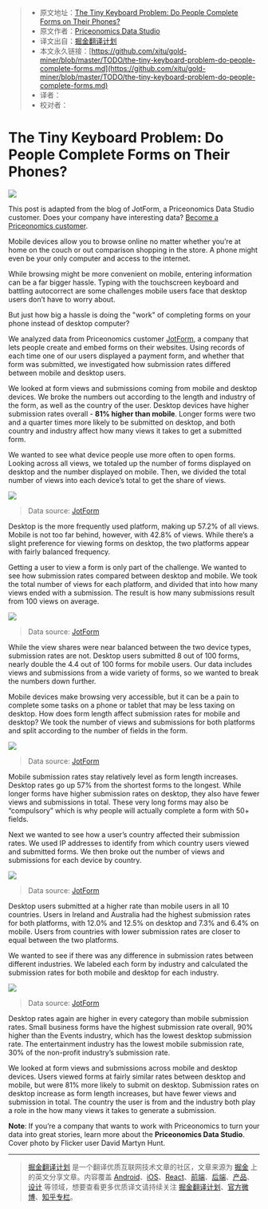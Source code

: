 
> * 原文地址：[The Tiny Keyboard Problem: Do People Complete Forms on Their Phones?](https://priceonomics.com/the-tiny-keyboard-problem-do-people-complete-forms/?utm_source=SitePoint&utm_medium=email&utm_campaign=Versioning)
> * 原文作者：[Priceonomics Data Studio](https://priceonomics.com/the-priceonomics-data-studio/)
> * 译文出自：[掘金翻译计划](https://github.com/xitu/gold-miner)
> * 本文永久链接：[https://github.com/xitu/gold-miner/blob/master/TODO/the-tiny-keyboard-problem-do-people-complete-forms.md](https://github.com/xitu/gold-miner/blob/master/TODO/the-tiny-keyboard-problem-do-people-complete-forms.md)
> * 译者：
> * 校对者：

# The Tiny Keyboard Problem: Do People Complete Forms on Their Phones?

![](https://pix-media.priceonomics-media.com/blog/1305/6102197029_07974bc025_b.jpg)

This post is adapted from the blog of JotForm, a Priceonomics Data Studio customer. Does your company have interesting data? [Become a Priceonomics customer](https://priceonomics.com/the-priceonomics-data-studio/).

Mobile devices allow you to browse online no matter whether you’re at home on the couch or out comparison shopping in the store. A phone might even be your only computer and access to the internet.

While browsing might be more convenient on mobile, entering information can be a far bigger hassle. Typing with the touchscreen keyboard and battling autocorrect are some challenges mobile users face that desktop users don’t have to worry about.

But just how big a hassle is doing the "work" of completing forms on your phone instead of desktop computer?

We analyzed data from Priceonomics customer [JotForm](https://www.jotform.com/blog/309-What-Factors-Contribute-to-Form-Submission-Rates), a company that lets people create and embed forms on their websites. Using records of each time one of our users displayed a payment form, and whether that form was submitted, we investigated how submission rates differed between mobile and desktop users.

We looked at form views and submissions coming from mobile and desktop devices. We broke the numbers out according to the length and industry of the form, as well as the country of the user. Desktop devices have higher submission rates overall - **81% higher than mobile**. Longer forms were two and a quarter times more likely to be submitted on desktop, and both country and industry affect how many views it takes to get a submitted form.

We wanted to see what device people use more often to open forms. Looking across all views, we totaled up the number of forms displayed on desktop and the number displayed on mobile. Then, we divided the total number of views into each device’s total to get the share of views.

![](https://pix-media.priceonomics-media.com/blog/1305/image1.png)

> Data source: [JotForm](https://www.jotform.com/blog/309-What-Factors-Contribute-to-Form-Submission-Rates)

Desktop is the more frequently used platform, making up 57.2% of all views. Mobile is not too far behind, however, with 42.8% of views. While there’s a slight preference for viewing forms on desktop, the two platforms appear with fairly balanced frequency.

Getting a user to view a form is only part of the challenge. We wanted to see how submission rates compared between desktop and mobile. We took the total number of views for each platform, and divided that into how many views ended with a submission. The result is how many submissions result from 100 views on average.

![](https://pix-media.priceonomics-media.com/blog/1305/image2.png)

> Data source: [JotForm](https://www.jotform.com/blog/309-What-Factors-Contribute-to-Form-Submission-Rates)

While the view shares were near balanced between the two device types, submission rates are not. Desktop users submitted 8 out of 100 forms, nearly double the 4.4 out of 100 forms for mobile users. Our data includes views and submissions from a wide variety of forms, so we wanted to break the numbers down further.

Mobile devices make browsing very accessible, but it can be a pain to complete some tasks on a phone or tablet that may be less taxing on desktop. How does form length affect submission rates for mobile and desktop? We took the number of views and submissions for both platforms and split according to the number of fields in the form.

![](https://pix-media.priceonomics-media.com/blog/1305/image5.png)

> Data source: [JotForm](https://www.jotform.com/blog/309-What-Factors-Contribute-to-Form-Submission-Rates)

Mobile submission rates stay relatively level as form length increases. Desktop rates go up 57% from the shortest forms to the longest. While longer forms have higher submission rates on desktop, they also have fewer views and submissions in total. These very long forms may also be “compulsory” which is why people will actually complete a form with 50+ fields.

Next we wanted to see how a user’s country affected their submission rates. We used IP addresses to identify from which country users viewed and submitted forms. We then broke out the number of views and submissions for each device by country. 

![](https://pix-media.priceonomics-media.com/blog/1305/image3.png)

> Data source: [JotForm](https://www.jotform.com/blog/309-What-Factors-Contribute-to-Form-Submission-Rates)

Desktop users submitted at a higher rate than mobile users in all 10 countries. Users in Ireland and Australia had the highest submission rates for both platforms, with 12.0% and 12.5% on desktop and 7.3% and 6.4% on mobile. Users from countries with lower submission rates are closer to equal between the two platforms. 

We wanted to see if there was any difference in submission rates between different industries. We labeled each form by industry and calculated the submission rates for both mobile and desktop for each industry. 

![](https://pix-media.priceonomics-media.com/blog/1305/image4.png)

> Data source: [JotForm](https://www.jotform.com/blog/309-What-Factors-Contribute-to-Form-Submission-Rates)

Desktop rates again are higher in every category than mobile submission rates. Small business forms have the highest submission rate overall, 90% higher than the Events industry, which has the lowest desktop submission rate. The entertainment industry has the lowest mobile submission rate, 30% of the non-profit industry’s submission rate.

We looked at form views and submissions across  mobile and desktop devices. Users viewed forms at fairly similar rates between desktop and mobile, but were 81% more likely to submit on desktop. Submission rates on desktop increase as form length increases, but have fewer views and submission in total. The country the user is from and the industry both play a role in the how many views it takes to generate a submission.

**Note**: If you’re a company that wants to work with Priceonomics to turn your data into great stories, learn more about the **Priceonomics Data Studio**. Cover photo by Flicker user David Martyn Hunt.


---

> [掘金翻译计划](https://github.com/xitu/gold-miner) 是一个翻译优质互联网技术文章的社区，文章来源为 [掘金](https://juejin.im) 上的英文分享文章。内容覆盖 [Android](https://github.com/xitu/gold-miner#android)、[iOS](https://github.com/xitu/gold-miner#ios)、[React](https://github.com/xitu/gold-miner#react)、[前端](https://github.com/xitu/gold-miner#前端)、[后端](https://github.com/xitu/gold-miner#后端)、[产品](https://github.com/xitu/gold-miner#产品)、[设计](https://github.com/xitu/gold-miner#设计) 等领域，想要查看更多优质译文请持续关注 [掘金翻译计划](https://github.com/xitu/gold-miner)、[官方微博](http://weibo.com/juejinfanyi)、[知乎专栏](https://zhuanlan.zhihu.com/juejinfanyi)。
